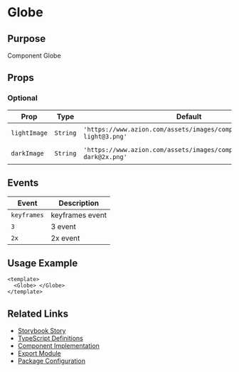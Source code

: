 # Globe

## Purpose

Component Globe

## Props

### Optional

| Prop         | Type     | Default                                                                  | Values | Description    |
| ------------ | -------- | ------------------------------------------------------------------------ | ------ | -------------- |
| `lightImage` | `String` | `'https://www.azion.com/assets/images/components/globe/map-light@3.png'` | -      | No description |
| `darkImage`  | `String` | `'https://www.azion.com/assets/images/components/globe/map-dark@2x.png'` | -      | No description |

## Events

| Event       | Description     |
| ----------- | --------------- |
| `keyframes` | keyframes event |
| `3`         | 3 event         |
| `2x`        | 2x event        |

## Usage Example

```vue
<template>
  <Globe> </Globe>
</template>
```

## Related Links

- [Storybook Story](../src/stories/elements/globe.stories.js)
- [TypeScript Definitions](./Globe.d.ts)
- [Component Implementation](./Globe.vue)
- [Export Module](./globe.js)
- [Package Configuration](./package.json)
